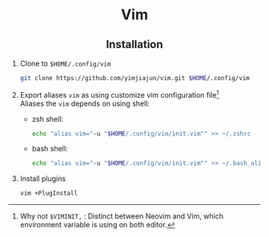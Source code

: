 <div align="center"> <h1> Vim </h1> </div>

<div align="center"> <h2> Installation </h2> </div>

1. Clone to `$HOME/.config/vim`

    ```bash
    git clone https://github.com/yimjiajun/vim.git $HOME/.config/vim
    ```

2. Export aliases `vim` as using customize vim configuration file[^1]<br>
   Aliases the `vim` depends on using shell:

    * zsh shell:

      ```bash
      echo "alias vim="-u "$HOME/.config/vim/init.vim"" >> ~/.zshrc
      ```

    * bash shell:

      ```bash
      echo "alias vim="-u "$HOME/.config/vim/init.vim"" >> ~/.bash_aliases
      ```

3. Install plugins

    ```bash
    vim +PlugInstall
    ```

[^1]: Why not `$VIMINIT,` : Distinct between Neovim and Vim, which environment variable is using on both editor.
